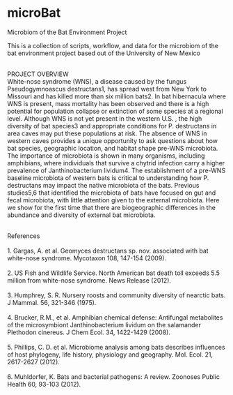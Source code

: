# microBat
Microbiom of the Bat Environment Project

This is a collection of scripts, workflow, and data for the microbiom of the bat environment project based out of the University of New Mexico

<br>PROJECT OVERVIEW</br>
White-nose syndrome (WNS), a disease caused by the fungus Pseudogymnoascus destructans1, has spread west from New York
to Missouri and has killed more than six million bats2. In bat hibernacula where WNS is present, mass mortality has 
been observed and there is a high potential for population collapse or extinction of some species at a regional level.
Although WNS is not yet present in the western U.S. , the high diversity of bat species3 and appropriate conditions
for P. destructans in area caves may put these populations at risk. The absence of WNS in western caves provides a 
unique opportunity to ask questions about how bat species, geographic location, and habitat shape pre-WNS microbiota.
The importance of microbiota is shown in many organisms, including amphibians, where individuals that survive a 
chytrid infection carry a higher prevalence of Janthinobacterium lividum4. The establishment of a pre-WNS baseline
microbiota of western bats is critical to understanding how P. destructans may impact the native microbiota of the 
bats. Previous studies5,6 that identified the microbiota of bats have focused on gut and fecal microbiota, with 
little attention given to the external microbiota. Here we show for the first time that there are biogeographic 
differences in the abundance and diversity of external bat microbiota.

<br>References<br>
<br>1. Gargas, A. et al. Geomyces destructans sp. nov. associated with bat white-nose syndrome. Mycotaxon 108, 147-154 (2009).</br>
<br>2. US Fish and Wildlife Service. North American bat death toll exceeds 5.5 million from white-nose syndrome. News Release (2012).</br>
<br>3. Humphrey, S. R. Nursery roosts and community diversity of nearctic bats. J Mammal. 56, 321-346 (1975).</br> 
<br>4. Brucker, R.M., et al. Amphibian chemical defense: Antifungal metabolites of the microsymbiont Janthinobacterium lividum on the salamander Plethodon cinereus. J Chem Ecol. 34, 1422-1429 (2008).</br>
<br>5. Phillips, C. D. et al. Microbiome analysis among bats describes influences of host phylogeny, life history, physiology and geography. Mol. Ecol. 21, 2617-2627 (2012).</br>
<br>6. Muhldorfer, K. Bats and bacterial pathogens: A review. Zoonoses Public Health 60, 93-103 (2012).</br>	

